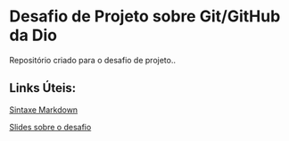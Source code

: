 # Desafio de Projeto sobre Git/GitHub da Dio
Repositório criado para o desafio de projeto..

## Links Úteis:
[Sintaxe Markdown](https://www.markdownguide.org/basic-syntax/)

[Slides sobre o desafio](https://drive.google.com/file/d/1IZu0qohv1JOmxjEra1lknDiiStU68bl4/view)

